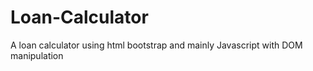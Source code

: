 # Loan-Calculator
A loan calculator using html bootstrap and mainly Javascript with DOM manipulation
